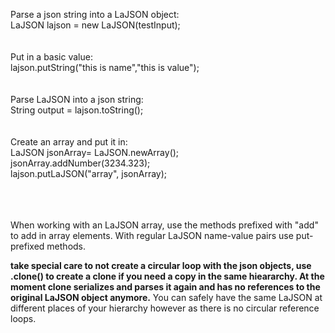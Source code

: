 

Parse a json string into a LaJSON object:<br>
LaJSON lajson = new LaJSON(testInput);<br>
<br><br>
Put in a basic value:<br>
  lajson.putString("this is name","this is value");<br>
<br><br>
Parse LaJSON into a json string:<br>
  String output = lajson.toString();<br>
<br><br>
Create an array and put it in:<br>
  LaJSON jsonArray= LaJSON.newArray();<br>
  jsonArray.addNumber(3234.323);<br>
  lajson.putLaJSON("array", jsonArray);<br>
  <br><br>

<br>
When working with an LaJSON array, use the methods prefixed with "add" to add in array elements. With regular LaJSON name-value pairs use put-prefixed methods.
<br>




  <b>take special care to not create a circular loop with the json objects, use .clone() to create a clone if you need a copy in the same hieararchy. At the moment clone serializes and parses it again and has no references to the original LaJSON object anymore.</b> You can safely have the same LaJSON at different places of your hierarchy however as there is no circular reference loops.

